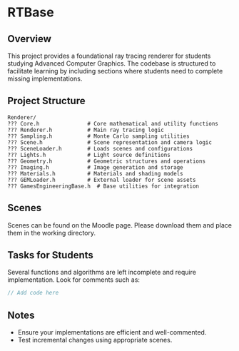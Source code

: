 # RTBase

## Overview

This project provides a foundational ray tracing renderer for students studying Advanced Computer Graphics. The codebase is structured to facilitate learning by including sections where students need to complete missing implementations.

## Project Structure

```
Renderer/
??? Core.h               # Core mathematical and utility functions
??? Renderer.h           # Main ray tracing logic
??? Sampling.h           # Monte Carlo sampling utilities
??? Scene.h              # Scene representation and camera logic
??? SceneLoader.h        # Loads scenes and configurations
??? Lights.h             # Light source definitions
??? Geometry.h           # Geometric structures and operations
??? Imaging.h            # Image generation and storage
??? Materials.h          # Materials and shading models
??? GEMLoader.h          # External loader for scene assets
??? GamesEngineeringBase.h  # Base utilities for integration
```

## Scenes

Scenes can be found on the Moodle page. Please download them and place them in the working directory.

## Tasks for Students

Several functions and algorithms are left incomplete and require implementation. Look for comments such as:

```cpp
// Add code here
```

## Notes

- Ensure your implementations are efficient and well-commented.
- Test incremental changes using appropriate scenes.
